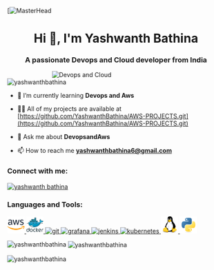 [![MasterHead]([https://artpictures.club/autumn-2023.html](https://i.pinimg.com/originals/6f/2b/1a/6f2b1a25100fbde63c611561317a6ef2.gif))
<h1 align="center">Hi 👋, I'm Yashwanth Bathina</h1>
<h3 align="center">A passionate Devops and Cloud developer from India</h3>
<img align="right" alt="Devops and Cloud" width="400" src="https://raw.githubusercontent.com/TheDudeThatCode/TheDudeThatCode/master/Assets/Developer.gif">

<p align="left"> <img src="https://komarev.com/ghpvc/?username=yashwanthbathina&label=Profile%20views&color=0e75b6&style=flat" alt="yashwanthbathina" /> </p>

- 🌱 I’m currently learning **Devops and Aws**

- 👨‍💻 All of my projects are available at [https://github.com/YashwanthBathina/AWS-PROJECTS.git](https://github.com/YashwanthBathina/AWS-PROJECTS.git)

- 💬 Ask me about **DevopsandAws**

- 📫 How to reach me **yashwanthbathina6@gmail.com**

<h3 align="left">Connect with me:</h3>
<p align="left">
<a href="https://linkedin.com/in/yashwanth bathina" target="blank"><img align="center" src="https://raw.githubusercontent.com/rahuldkjain/github-profile-readme-generator/master/src/images/icons/Social/linked-in-alt.svg" alt="yashwanth bathina" height="30" width="40" /></a>
</p>

<h3 align="left">Languages and Tools:</h3>
<p align="left"> <a href="https://aws.amazon.com" target="_blank" rel="noreferrer"> <img src="https://raw.githubusercontent.com/devicons/devicon/master/icons/amazonwebservices/amazonwebservices-original-wordmark.svg" alt="aws" width="40" height="40"/> </a> <a href="https://www.docker.com/" target="_blank" rel="noreferrer"> <img src="https://raw.githubusercontent.com/devicons/devicon/master/icons/docker/docker-original-wordmark.svg" alt="docker" width="40" height="40"/> </a> <a href="https://git-scm.com/" target="_blank" rel="noreferrer"> <img src="https://www.vectorlogo.zone/logos/git-scm/git-scm-icon.svg" alt="git" width="40" height="40"/> </a> <a href="https://grafana.com" target="_blank" rel="noreferrer"> <img src="https://www.vectorlogo.zone/logos/grafana/grafana-icon.svg" alt="grafana" width="40" height="40"/> </a> <a href="https://www.jenkins.io" target="_blank" rel="noreferrer"> <img src="https://www.vectorlogo.zone/logos/jenkins/jenkins-icon.svg" alt="jenkins" width="40" height="40"/> </a> <a href="https://kubernetes.io" target="_blank" rel="noreferrer"> <img src="https://www.vectorlogo.zone/logos/kubernetes/kubernetes-icon.svg" alt="kubernetes" width="40" height="40"/> </a> <a href="https://www.linux.org/" target="_blank" rel="noreferrer"> <img src="https://raw.githubusercontent.com/devicons/devicon/master/icons/linux/linux-original.svg" alt="linux" width="40" height="40"/> </a> <a href="https://www.python.org" target="_blank" rel="noreferrer"> <img src="https://raw.githubusercontent.com/devicons/devicon/master/icons/python/python-original.svg" alt="python" width="40" height="40"/> </a> </p>

<p><img align="left" src="https://github-readme-stats.vercel.app/api/top-langs?username=yashwanthbathina&show_icons=true&locale=en&layout=compact" alt="yashwanthbathina" /></p>

<p>&nbsp;<img align="center" src="https://github-readme-stats.vercel.app/api?username=yashwanthbathina&show_icons=true&locale=en" alt="yashwanthbathina" /></p>

<p><img align="center" src="https://github-readme-streak-stats.herokuapp.com/?user=yashwanthbathina&" alt="yashwanthbathina" /></p>
